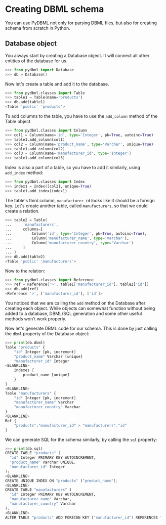 # Creating DBML schema

You can use PyDBML not only for parsing DBML files, but also for creating schema from scratch in Python.

## Database object

You always start by creating a Database object. It will connect all other entities of the database for us.

```python
>>> from pydbml import Database
>>> db = Database()

```

Now let's create a table and add it to the database.

```python
>>> from pydbml.classes import Table
>>> table1 = Table(name='products')
>>> db.add(table1)
<Table 'public' 'products'>

```

To add columns to the table, you have to use the `add_column` method of the Table object.

```python
>>> from pydbml.classes import Column
>>> col1 = Column(name='id', type='Integer', pk=True, autoinc=True)
>>> table1.add_column(col1)
>>> col2 = Column(name='product_name', type='Varchar', unique=True)
>>> table1.add_column(col2)
>>> col3 = Column(name='manufacturer_id', type='Integer')
>>> table1.add_column(col3)

```

Index is also a part of a table, so you have to add it similarly, using `add_index` method:

```python
>>> from pydbml.classes import Index
>>> index1 = Index([col2], unique=True)
>>> table1.add_index(index1)

```

The table's third column, `manufacturer_id` looks like it should be a foreign key. Let's create another table, called `manufacturers`, so that we could create a relation.

```python
>>> table2 = Table(
...     'manufacturers',
...     columns=[
...         Column('id', type='Integer', pk=True, autoinc=True),
...         Column('manufacturer_name', type='Varchar'),
...         Column('manufacturer_country', type='Varchar')
...     ]
... )
>>> db.add(table2)
<Table 'public' 'manufacturers'>

```

Now to the relation:

```python
>>> from pydbml.classes import Reference
>>> ref = Reference('>', table1['manufacturer_id'], table2['id'])
>>> db.add(ref)
<Reference '>', ['manufacturer_id'], ['id']>

```

You noticed that we are calling the `add` method on the Database after creating each object. While objects can somewhat function without being added to a database, DBML/SQL generation and some other useful methods won't work properly.

Now let's generate DBML code for our schema. This is done by just calling the `dbml` property of the Database object:

```python
>>> print(db.dbml)
Table "products" {
    "id" Integer [pk, increment]
    "product_name" Varchar [unique]
    "manufacturer_id" Integer
<BLANKLINE>
    indexes {
        product_name [unique]
    }
}
<BLANKLINE>
Table "manufacturers" {
    "id" Integer [pk, increment]
    "manufacturer_name" Varchar
    "manufacturer_country" Varchar
}
<BLANKLINE>
Ref {
    "products"."manufacturer_id" > "manufacturers"."id"
}

```

We can generate SQL for the schema similarly, by calling the `sql` property:

```python
>>> print(db.sql)
CREATE TABLE "products" (
  "id" Integer PRIMARY KEY AUTOINCREMENT,
  "product_name" Varchar UNIQUE,
  "manufacturer_id" Integer
);
<BLANKLINE>
CREATE UNIQUE INDEX ON "products" ("product_name");
<BLANKLINE>
CREATE TABLE "manufacturers" (
  "id" Integer PRIMARY KEY AUTOINCREMENT,
  "manufacturer_name" Varchar,
  "manufacturer_country" Varchar
);
<BLANKLINE>
ALTER TABLE "products" ADD FOREIGN KEY ("manufacturer_id") REFERENCES "manufacturers" ("id");

```
